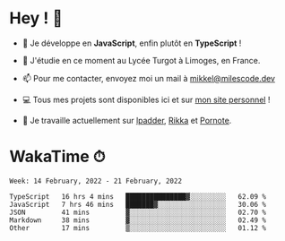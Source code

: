 # Hey ! 🌃

- 🔭 Je développe en **JavaScript**, enfin plutôt en **TypeScript** !

- 🌱 J'étudie en ce moment au Lycée Turgot à Limoges, en France.

- 📫 Pour me contacter, envoyez moi un mail à <a href="mailto:mikkel@milescode.dev">mikkel@milescode.dev</a>

- 💻 Tous mes projets sont disponibles ici et sur <a href="https://www.vexcited.me">mon site personnel</a> !

- 👀 Je travaille actuellement sur [lpadder](https://github.com/Vexcited/lpadder), [Rikka](https://github.com/Vexcited/Rikka) et [Pornote](https://github.com/Vexcited/Pornote).

# WakaTime ⏱

<!--START_SECTION:waka-->
```text
Week: 14 February, 2022 - 21 February, 2022

TypeScript   16 hrs 4 mins   ███████████████▓░░░░░░░░░   62.09 % 
JavaScript   7 hrs 46 mins   ███████▓░░░░░░░░░░░░░░░░░   30.06 % 
JSON         41 mins         ▓░░░░░░░░░░░░░░░░░░░░░░░░   02.70 % 
Markdown     38 mins         ▓░░░░░░░░░░░░░░░░░░░░░░░░   02.49 % 
Other        17 mins         ▒░░░░░░░░░░░░░░░░░░░░░░░░   01.12 % 
```
<!--END_SECTION:waka-->
